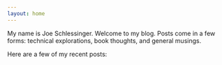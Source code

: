 ```yaml
---
layout: home
---
```

My name is Joe Schlessinger. Welcome to my blog. Posts come in a few forms: technical explorations, book thoughts, and general musings.

Here are a few of my recent posts:
